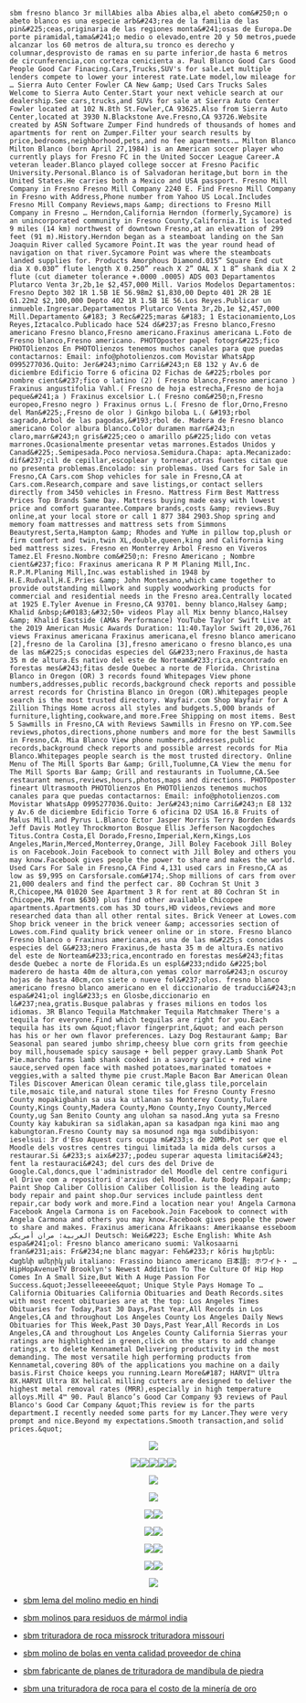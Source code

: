 
```
sbm fresno blanco 3r millAbies alba Abies alba,el abeto com&#250;n o abeto blanco es una especie arb&#243;rea de la familia de las pin&#225;ceas,originaria de las regiones monta&#241;osas de Europa.De porte piramidal,tama&#241;o medio o elevado,entre 20 y 50 metros,puede alcanzar los 60 metros de altura,su tronco es derecho y columnar,desprovisto de ramas en su parte inferior,de hasta 6 metros de circunferencia,con corteza cenicienta a. Paul Blanco Good Cars Good People Good Car Finacing.Cars,Trucks,SUV's for sale.Let multiple lenders compete to lower your interest rate.Late model,low mileage for … Sierra Auto Center Fowler CA New &amp; Used Cars Trucks Sales Welcome to Sierra Auto Center.Start your next vehicle search at our dealership.See cars,trucks,and SUVs for sale at Sierra Auto Center Fowler located at 102 N.8th St.Fowler,CA 93625.Also from Sierra Auto Center,located at 3930 N.Blackstone Ave.Fresno,CA 93726.Website created by ASN Software Zumper Find hundreds of thousands of homes and apartments for rent on Zumper.Filter your search results by price,bedrooms,neighborhood,pets,and no fee apartments.… Milton Blanco Milton Blanco (born April 27,1984) is an American soccer player who currently plays for Fresno FC in the United Soccer League Career.A veteran leader.Blanco played college soccer at Fresno Pacific University.Personal.Blanco is of Salvadoran heritage,but born in the United States.He carries both a Mexico and USA passport. Fresno Mill Company in Fresno Fresno Mill Company 2240 E. Find Fresno Mill Company in Fresno with Address,Phone number from Yahoo US Local.Includes Fresno Mill Company Reviews,maps &amp; directions to Fresno Mill Company in Fresno … Herndon,California Herndon (formerly,Sycamore) is an unincorporated community in Fresno County,California.It is located 9 miles (14 km) northwest of downtown Fresno,at an elevation of 299 feet (91 m).History.Herndon began as a steamboat landing on the San Joaquin River called Sycamore Point.It was the year round head of navigation on that river.Sycamore Point was where the steamboats landed supplies for. Products Amorphous Diamond.015” Square End cut dia X 0.030” flute length X 0.250” reach X 2” OAL X 1 8” shank dia X 2 flute (cut diameter tolerance +.0000 .0005) ADS 003 Departamentos Plutarco Venta 3r,2b,1e $2,457,000 Mill. Varios Modelos Departamentos: Fresno Depto 302 1R 1.5B 1E 56.98m2 $1,830,00 Depto 401 2R 2B 1E 61.22m2 $2,100,000 Depto 402 1R 1.5B 1E 56.Los Reyes.Publicar un inmueble.Ingresar.Departamentos Plutarco Venta 3r,2b,1e $2,457,000 Mill.Departamento &#183; 3 Rec&#225;maras &#183; 1 Estacionamiento,Los Reyes,Iztacalco.Publicado hace 524 d&#237;as Fresno blanco,Fresno americano Fresno blanco,Fresno americano.Fraxinus americana L.Foto de Fresno blanco,Fresno americano. PHOTOposter papel fotogr&#225;fico PHOTOlienzos En PHOTOlienzos tenemos muchos canales para que puedas contactarnos: Email: info@photolienzos.com Movistar WhatsApp 0995277036.Quito: Jer&#243;nimo Carri&#243;n E8 132 y Av.6 de diciembre Edificio Torre 6 oficina D2 Fichas de &#225;rboles por nombre cient&#237;fico o latino (2) ( Fresno blanco,Fresno americano ) Fraxinus angustifolia Vahl.( Fresno de hoja estrecha,Fresno de hoja peque&#241;a ) Fraxinus excelsior L.( Fresno com&#250;n,Fresno europeo,Fresno negro ) Fraxinus ornus L.( Fresno de flor,Orno,Fresno del Man&#225;,Fresno de olor ) Ginkgo biloba L.( &#193;rbol sagrado,Arbol de las pagodas,&#193;rbol de. Madera de Fresno blanco americano Color albura blanco.Color duramen marr&#243;n claro,marr&#243;n gris&#225;ceo o amarillo p&#225;lido con vetas marrones.Ocasionalmente presentar vetas marrones.Estados Unidos y Canad&#225;.Semipesada.Poco nerviosa.Semidura.Chapa: apta.Mecanizado: dif&#237;cil de cepillar,escoplear y tornear,otras fuentes citan que no presenta problemas.Encolado: sin problemas. Used Cars for Sale in Fresno,CA Cars.com Shop vehicles for sale in Fresno,CA at Cars.com.Research,compare and save listings,or contact sellers directly from 3450 vehicles in Fresno. Mattress Firm Best Mattress Prices Top Brands Same Day. Mattress buying made easy with lowest price and comfort guarantee.Compare brands,costs &amp; reviews.Buy online,at your local store or call 1 877 384 2903.Shop spring and memory foam mattresses and mattress sets from Simmons Beautyrest,Serta,Hampton &amp; Rhodes and YuMe in pillow top,plush or firm comfort and twin,twin XL,double,queen,king and California king bed mattress sizes. Fresno en Monterrey Arbol Fresno en Viveros Tamez.El Fresno.Nombre com&#250;n: Fresno Americano ; Nombre cient&#237;fico: Fraxinus americana R P M Planing Mill,Inc. R.P.M.Planing Mill,Inc.was established in 1948 by H.E.Rudvall,H.E.Pries &amp; John Montesano,which came together to provide outstanding millwork and supply woodworking products for commercial and residential needs in the Fresno area.Centrally located at 1925 E.Tyler Avenue in Fresno,CA 93701. benny blanco,Halsey &amp; Khalid &nbsp;&#0183;&#32;50+ videos Play all Mix benny blanco,Halsey &amp; Khalid Eastside (AMAs Performance) YouTube Taylor Swift Live at the 2019 American Music Awards Duration: 11:40.Taylor Swift 20,036,761 views Fraxinus americana Fraxinus americana,el fresno blanco americano [2],fresno de la Carolina [3],fresno americano o fresno blanco,es una de las m&#225;s conocidas especies del G&#233;nero Fraxinus,de hasta 35 m de altura.Es nativo del este de Norteam&#233;rica,encontrado en forestas mes&#243;fitas desde Quebec a norte de Florida. Christina Blanco in Oregon (OR) 3 records found Whitepages View phone numbers,addresses,public records,background check reports and possible arrest records for Christina Blanco in Oregon (OR).Whitepages people search is the most trusted directory. Wayfair.com Shop Wayfair for A Zillion Things Home across all styles and budgets.5,000 brands of furniture,lighting,cookware,and more.Free Shipping on most items. Best 5 Sawmills in Fresno,CA with Reviews Sawmills in Fresno on YP.com.See reviews,photos,directions,phone numbers and more for the best Sawmills in Fresno,CA. Mia Blanco View phone numbers,addresses,public records,background check reports and possible arrest records for Mia Blanco.Whitepages people search is the most trusted directory. Online Menu of The Mill Sports Bar &amp; Grill,Tuolumne,CA View the menu for The Mill Sports Bar &amp; Grill and restaurants in Tuolumne,CA.See restaurant menus,reviews,hours,photos,maps and directions. PHOTOposter fineart Ultrasmooth PHOTOlienzos En PHOTOlienzos tenemos muchos canales para que puedas contactarnos: Email: info@photolienzos.com Movistar WhatsApp 0995277036.Quito: Jer&#243;nimo Carri&#243;n E8 132 y Av.6 de diciembre Edificio Torre 6 oficina D2 USA 16.8 Fruits of Malus Mill.and Pyrus L.Blanco Ector Jasper Morris Terry Borden Edwards Jeff Davis Motley Throckmorton Bosque Ellis Jefferson Nacogdoches Titus.Contra Costa,El Dorado,Fresno,Imperial,Kern,Kings,Los Angeles,Marin,Merced,Monterrey,Orange, Jill Boley Facebook Jill Boley is on Facebook.Join Facebook to connect with Jill Boley and others you may know.Facebook gives people the power to share and makes the world. Used Cars For Sale in Fresno,CA Find 4,131 used cars in Fresno,CA as low as $9,995 on Carsforsale.com&#174;.Shop millions of cars from over 21,000 dealers and find the perfect car. 80 Cochran St Unit 3 R,Chicopee,MA 01020 See Apartment 3 R for rent at 80 Cochran St in Chicopee,MA from $630} plus find other available Chicopee apartments.Apartments.com has 3D tours,HD videos,reviews and more researched data than all other rental sites. Brick Veneer at Lowes.com Shop brick veneer in the brick veneer &amp; accessories section of Lowes.com.Find quality brick veneer online or in store. Fresno blanco Fresno blanco o Fraxinus americana,es una de las m&#225;s conocidas especies del G&#233;nero Fraxinus,de hasta 35 m de altura.Es nativo del este de Norteam&#233;rica,encontrado en forestas mes&#243;fitas desde Quebec a norte de Florida.Es un espl&#233;ndido &#225;bol maderero de hasta 40m de altura,con yemas color marro&#243;n oscuroy hojas de hasta 40cm,con siete o nueve fol&#237;olos. fresno blanco americano fresno blanco americano en el diccionario de traducci&#243;n espa&#241;ol ingl&#233;s en Glosbe,diccionario en l&#237;nea,gratis.Busque palabras y frases milions en todos los idiomas. 3R Blanco Tequila Matchmaker Tequila Matchmaker There's a tequila for everyone.Find which tequilas are right for you.Each tequila has its own &quot;flavor fingerprint,&quot; and each person has his or her own flavor preferences. Lazy Dog Restaurant &amp; Bar Seasonal pan seared jumbo shrimp,cheesy blue corn grits from geechie boy mill,housemade spicy sausage + bell pepper gravy.Lamb Shank Pot Pie.marcho farms lamb shank cooked in a savory garlic + red wine sauce,served open face with mashed potatoes,marinated tomatoes + veggies,with a salted thyme pie crust.Maple Bacon Bar American Olean Tiles Discover American Olean ceramic tile,glass tile,porcelain tile,mosaic tile,and natural stone tiles for Fresno County Fresno County mopakigbahin sa usa ka utlanan sa Monterey County,Tulare County,Kings County,Madera County,Mono County,Inyo County,Merced County,ug San Benito County ang ulohan sa nasod.Ang yuta sa Fresno County kay kabukiran sa sidlakan,apan sa kasadpan nga kini mao ang kabungtoran.Fresno County may sa mosunod nga mga subdibisyon: ieselsui: 3r d'Eso Aquest curs ocupa m&#233;s de 20Mb.Pot ser que el Moodle dels vostres centres tingui limitada la mida dels cursos a restaurar.Si &#233;s aix&#237;,podeu superar aquesta limitaci&#243; fent la restauraci&#243; del curs des del Drive de Google.Cal,doncs,que l'administrador del Moodle del centre configuri el Drive com a repositori d'arxius del Moodle. Auto Body Repair &amp; Paint Shop Caliber Collision Caliber Collision is the leading auto body repair and paint shop.Our services include paintless dent repair,car body work and more.Find a location near you! Angela Carmona Facebook Angela Carmona is on Facebook.Join Facebook to connect with Angela Carmona and others you may know.Facebook gives people the power to share and makes. Fraxinus americana Afrikaans: Amerikaanse esseboom العربية: مران أمريكي Deutsch: Wei&#223; Esche English: White Ash espa&#241;ol: Fresno blanco americano suomi: Valkosaarni fran&#231;ais: Fr&#234;ne blanc magyar: Feh&#233;r kőris հայերեն: Հացենի ամերիկյան italiano: Frassino bianco americano 日本語: ホワイト・ … HipHopAvenueTV Brooklyn's Newest Addition To The Culture Of Hip Hop Comes In A Small Size,But With A Huge Passion For Success.&quot;Jesselleeeee&quot; Unique Style Pays Homage To … California Obituaries California Obituaries and Death Records.sites with most recent obituaries are at the top: Los Angeles Times Obituaries for Today,Past 30 Days,Past Year,All Records in Los Angeles,CA and throughout Los Angeles County Los Angeles Daily News Obituaries for This Week,Past 30 Days,Past Year,All Records in Los Angeles,CA and throughout Los Angeles County California Sierras your ratings are highlighted in green,click on the stars to add change ratings,x to delete Kennametal Delivering productivity in the most demanding. The most versatile high performing products from Kennametal,covering 80% of the applications you machine on a daily basis.First Choice keeps you running.Learn More&#187; HARVI™ Ultra 8X.HARVI Ultra 8X helical milling cutters are designed to deliver the highest metal removal rates (MRR),especially in high temperature alloys.Mill 4™ 90. Paul Blanco’s Good Car Company 93 reviews of Paul Blanco's Good Car Company &quot;This review is for the parts department.I recently needed some parts for my Lancer.They were very prompt and nice.Beyond my expectations.Smooth transaction,and solid prices.&quot; 
```

<div align="center">

<a href="https://es-crusher.shibang-china.com/github&k=sbm+fresno+blanco+3r+mill"><img src="https://static.shibang-china.com/es/crusher/logo.jpg"></a>

<a href="https://es-crusher.shibang-china.com/github&k=sbm+fresno+blanco+3r+mill"><img src="https://static.shibang-china.com/es/crusher/index.jpg"></a><a href="https://es-crusher.shibang-china.com/material.htmlgithub&k=sbm+fresno+blanco+3r+mill"><img src="https://static.shibang-china.com/es/crusher/material.jpg"></a><a href="https://es-crusher.shibang-china.com/application.htmlgithub&k=sbm+fresno+blanco+3r+mill"><img src="https://static.shibang-china.com/es/crusher/application.jpg"></a><a href="https://es-crusher.shibang-china.com/aboutus.htmlgithub&k=sbm+fresno+blanco+3r+mill"><img src="https://static.shibang-china.com/es/crusher/aboutus.jpg"></a><a href="https://es-crusher.shibang-china.com/contact.htmlgithub&k=sbm+fresno+blanco+3r+mill"><img src="https://static.shibang-china.com/es/crusher/contact.jpg"></a>

<a href="https://es-crusher.shibang-china.com/github&k=sbm+fresno+blanco+3r+mill"><img src="https://static.shibang-china.com/es/crusher/banner.jpg"></a>

<a href="https://swt.shibang-china.com/github&k=sbm+fresno+blanco+3r+mill"><img src="https://static.shibang-china.com/es/crusher/text.jpg"></a>

<a href="https://swt.shibang-china.com/github&k=sbm+fresno+blanco+3r+mill"><img src="https://static.shibang-china.com/es/crusher/chat.jpg"></a><a href="https://es-crusher.shibang-china.com/contact.htmlgithub&k=sbm+fresno+blanco+3r+mill"><img src="https://static.shibang-china.com/es/crusher/message.jpg"></a>

<a href="https://es-crusher.shibang-china.com/products/pe.htmlgithub&k=sbm+fresno+blanco+3r+mill"><img src="https://static.shibang-china.com/es/crusher/pe.jpg"></a><a href="https://es-crusher.shibang-china.com/products/pf.htmlgithub&k=sbm+fresno+blanco+3r+mill"><img src="https://static.shibang-china.com/es/crusher/pf.jpg"></a>

<a href="https://es-crusher.shibang-china.com/products/hpt.htmlgithub&k=sbm+fresno+blanco+3r+mill"><img src="https://static.shibang-china.com/es/crusher/hpt.jpg"></a><a href="https://es-crusher.shibang-china.com/products/vsi.htmlgithub&k=sbm+fresno+blanco+3r+mill"><img src="https://static.shibang-china.com/es/crusher/vsi.jpg"></a>

<a href="https://es-crusher.shibang-china.com/products/klv.htmlgithub&k=sbm+fresno+blanco+3r+mill"><img src="https://static.shibang-china.com/es/crusher/klv.jpg"></a><a href="https://es-crusher.shibang-china.com/products/portable.htmlgithub&k=sbm+fresno+blanco+3r+mill"><img src="https://static.shibang-china.com/es/crusher/portable.jpg"></a>

<a href="https://swt.shibang-china.com/github&k=sbm+fresno+blanco+3r+mill"><img src="https://static.shibang-china.com/es/crusher/case.jpg"></a>

</div>


* [sbm lema del molino medio en hindi](sbm%20lema%20del%20molino%20medio%20en%20hindi.md)

* [sbm molinos para residuos de mármol india](sbm%20molinos%20para%20residuos%20de%20m%C3%A1rmol%20india.md)

* [sbm trituradora de roca missrock trituradora missouri](sbm%20trituradora%20de%20roca%20missrock%20trituradora%20missouri.md)

* [sbm molino de bolas en venta calidad proveedor de china](sbm%20molino%20de%20bolas%20en%20venta%20calidad%20proveedor%20de%20china.md)

* [sbm fabricante de planes de trituradora de mandíbula de piedra](sbm%20fabricante%20de%20planes%20de%20trituradora%20de%20mand%C3%ADbula%20de%20piedra.md)

* [sbm una trituradora de roca para el costo de la minería de oro](sbm%20una%20trituradora%20de%20roca%20para%20el%20costo%20de%20la%20miner%C3%ADa%20de%20oro.md)